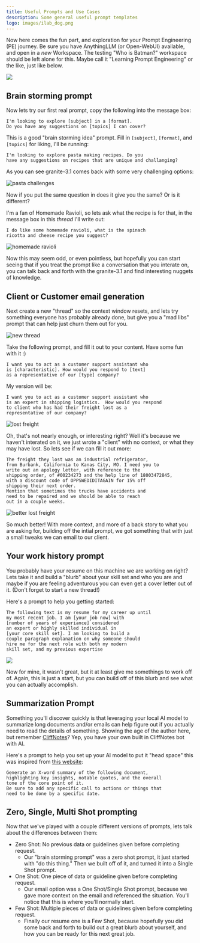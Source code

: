 ```yaml
---
title: Useful Prompts and Use Cases
description: Some general useful prompt templates
logo: images/ilab_dog.png
---
```


Now here comes the fun part, and exploration for your Prompt Engineering (PE) journey.
Be sure you have AnythingLLM (or Open-WebUI) available, and open in a _new_ Workspace.
The testing "Who is Batman?" workspace should be left alone for this.
Maybe call it "Learning Prompt Engineering" or the like, just like below.

![](../images/anythingllm_learning_pe.png)

## Brain storming prompt

Now lets try our first real prompt, copy the following into the message box:
```
I'm looking to explore [subject] in a [format].
Do you have any suggestions on [topics] I can cover?
```

This is a good "brain storming idea" prompt. Fill in `[subject]`, `[format]`, and `[topics]` for liking,
I'll be running:
```
I'm looking to explore pasta making recipes. Do you
have any suggestions on recipes that are unique and challanging?
```

As you can see granite-3.1 comes back with some very challenging options:

![pasta challenges](../images/anythingllm_pasta_challenges.png)

Now if you put the same question in does it give you the same? Or is it different?

I'm a fan of Homemade Ravioli, so lets ask what the recipe is for that, in the message box in this _thread_ I'll write
out:
```
I do like some homemade ravioli, what is the spinach
ricotta and cheese recipe you suggest?
```

![homemade ravioli](../images/anythingllm_homemade_ravioli.png)

Now this may seem odd, or even pointless, but hopefully you can start seeing that if you treat the prompt like
a conversation that you interate on, you can talk back and forth with the granite-3.1 and find interesting
nuggets of knowledge.

## Client or Customer email generation

Next create a new "thread" so the context window resets, and lets try something everyone has probably already
done, but give you a "mad libs" prompt that can help just churn them out for you.

![new thread](../images/anythingllm_new_thread.png)

Take the following prompt, and fill it out to your content. Have some fun with it :)
```
I want you to act as a customer support assistant who
is [characteristic]. How would you respond to [text]
as a representative of our [type] company?
```

My version will be:
```
I want you to act as a customer support assistant who
is an expert in shipping logistics.  How would you respond
to client who has had their freight lost as a
representative of our company?
```

![lost freight](../images/anythingllm_lost_freight.png)

Oh, that's not nearly enough, or interesting right? Well it's because we haven't interated on it, we just wrote a "client" with no context, or what they may
have lost. So lets see if we can fill it out more:
```
The freight they lost was an industrial refrigerator,
from Burbank, California to Kanas City, MO. I need you to
write out an apology letter, with reference to the
shipping order, of #00234273 and the help line of 18003472845,
with a discount code of OPPSWEDIDITAGAIN for 15% off
shipping their next order.
Mention that sometimes the trucks have accidents and
need to be repaired and we should be able to reach
out in a couple weeks.
```

![better lost freight](../images/anythingllm_better_lost_freight.png)

So much better! With more context, and more of a back story to what you are asking for, building off the intial prompt, we got something
that with just a small tweaks we can email to our client.

## Your work history prompt

You probably have your resume on this machine we are working on right? Lets take it and build a "blurb" about your skill set and who you are
and maybe if you are feeling adventurous you can even get a cover letter out of it. (Don't forget to start a new thread!)

Here's a prompt to help you getting started:
```
The following text is my resume for my career up until
my most recent job. I am [your job now] with
[number of years of experiance] considered
an expert or highly skilled individual in
[your core skill set]. I am looking to build a
couple paragraph explanation on why someone should
hire me for the next role with both my modern
skill set, and my previous expertise
```

![](../images/anythingllm_resume.png)

Now for mine, it wasn't great, but it at least give me somethings to work off of. Again, this is just a start, but you can build off of this blurb and
see what you can actually accomplish.

## Summarization Prompt

Something you'll discover quickly is that leveraging your local AI model to summarize long documents and/or emails can help figure out if you
actually need to read the details of something. Showing the age of the author here, but remember [CliffNotes](https://en.wikipedia.org/wiki/CliffsNotes)? Yep, you have your own
built in CliffNotes bot with AI.

Here's a prompt to help you set up your AI model to put it "head space" this was inspired from [this website](https://narrato.io/blog/get-precise-insights-with-30-chatgpt-prompts-for-summary-generation/):

```
Generate an X-word summary of the following document,
highlighting key insights, notable quotes, and the overall
tone of the core point of it.
Be sure to add any specific call to actions or things that
need to be done by a specific date.
```

## Zero, Single, Multi Shot prompting

Now that we've played with a couple different versions of prompts, lets talk about the differences between them:

- Zero Shot: No previous data or guidelines given before completing request.
  - Our "brain storming prompt" was a zero shot prompt, it just started with "do this thing." Then we built off of it, and turned it into a Single Shot prompt.
- One Shot: One piece of data or guideline given before completing request.
  - Our email option was a One Shot/Single Shot prompt, because we gave more context on the email and referenced the situation. You'll notice that this is where you'll normally start.
- Few Shot: Multiple pieces of data or guidelines given before completing request.
  - Finally our resume one is a Few Shot, because hopefully you did some back and forth to build out a great blurb about yourself, and how you can be ready for this next great job.
